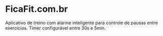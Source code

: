 # FicaFit.com.br
Aplicativo de treino com alarme inteligente para controle de pausas entre exercícios. Timer configurável entre 30s e 5min.

